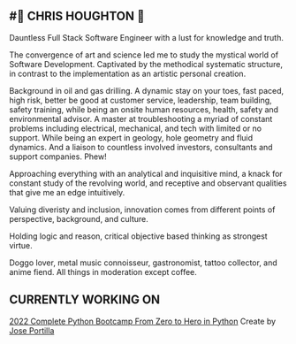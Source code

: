 #🤘 CHRIS HOUGHTON 🤘
---

Dauntless Full Stack Software Engineer with a lust for knowledge and truth. 
 
The convergence of art and science led me to study the mystical world of Software Development. Captivated by the methodical systematic structure, in contrast to the implementation as an artistic personal creation.

Background in oil and gas drilling. 
A dynamic stay on your toes, fast paced, high risk, better be good at customer service, leadership, team building, safety training, while being an onsite human resources, health, safety and environmental advisor. 
A master at troubleshooting a myriad of constant problems including electrical, mechanical, and tech with limited or no support. While being an expert in geology, hole geometry and fluid dynamics. 
And a liaison to countless involved investors, consultants and support companies.
Phew!

Approaching everything with an analytical and inquisitive mind, a knack for constant study of the revolving world, and receptive and observant qualities that give me an edge intuitively.

Valuing diveristy and inclusion, innovation comes from different points of perspective, background, and culture. 

Holding logic and reason, critical objective based thinking as strongest virtue.

Doggo lover, metal music connoisseur, gastronomist, tattoo collector, and anime fiend.
All things in moderation except coffee.

CURRENTLY WORKING ON
---

[2022 Complete Python Bootcamp From Zero to Hero in Python](https://www.udemy.com/course/complete-python-bootcamp/)
Create by [Jose Portilla](https://www.udemy.com/course/complete-python-bootcamp/#instructor-1)





<!--
**lahb2434/lahb2434** is a ✨ _special_ ✨ repository because its `README.md` (this file) appears on your GitHub profile.

Here are some ideas to get you started:

- 🔭 I’m currently working on ...
- 🌱 I’m currently learning ...
- 👯 I’m looking to collaborate on ...
- 🤔 I’m looking for help with ...
- 💬 Ask me about ...
- 📫 How to reach me: ...
- 😄 Pronouns: ...
- ⚡ Fun fact: ...
-->

